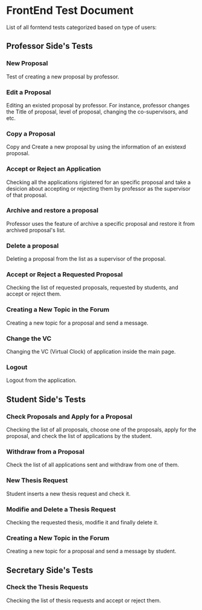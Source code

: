 # FrontEnd Test Document

List of all forntend tests categorized based on type of users:

## Professor Side's Tests

### New Proposal
Test of creating a new proposal by professor.

### Edit a Proposal
Editing an existed proposal by professor. For instance, professor changes the Title of proposal, level of proposal, changing the co-supervisors, and etc.

### Copy a Proposal
Copy and Create a new proposal by using the information of an existexd proposal.

### Accept or Reject an Application
Checking all the applications rigistered for an specific proposal and take a desicion about accepting or rejecting them by professor as the supervisor of that proposal.

### Archive and restore a proposal
Professor uses the feature of archive a specific proposal and restore it from archived proposal's list.

### Delete a proposal
Deleting a proposal from the list as a supervisor of the proposal.

### Accept or Reject a Requested Proposal
Checking the list of requested proposals, requested by students, and accept or reject them.

### Creating a New Topic in the Forum
Creating a new topic for a proposal and send a message.

### Change the VC
Changing the VC (Virtual Clock) of application inside the main page.

### Logout
Logout from the application.

## Student Side's Tests

### Check Proposals and Apply for a Proposal
Checking the list of all proposals, choose one of the proposals, apply for the proposal, and check the list of applications by the student.

### Withdraw from a Proposal
Check the list of all applications sent and withdraw from one of them.

### New Thesis Request
Student inserts a new thesis request and check it.

### Modifie and Delete a Thesis Request
Checking the requested thesis, modifie it and finally delete it.

### Creating a New Topic in the Forum
Creating a new topic for a proposal and send a message by student.

## Secretary Side's Tests

### Check the Thesis Requests
Checking the list of thesis requests and accept or reject them.